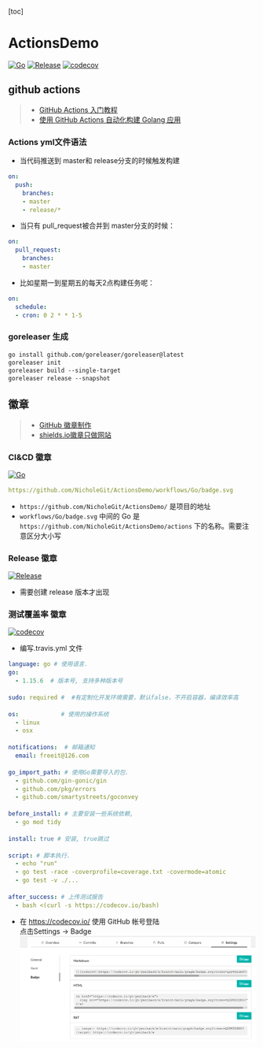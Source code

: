 [toc]
# ActionsDemo
[![Go](https://github.com/NicholeGit/ActionsDemo/workflows/Go/badge.svg?branch=main)](https://github.com/NicholeGit/ActionsDemo/actions)
[![Release](https://img.shields.io/github/v/release/NicholeGit/ActionsDemo.svg?style=flat-square)](https://github.com/NicholeGit/ActionsDemo)
[![codecov](https://codecov.io/gh/NicholeGit/ActionsDemo/branch/main/graph/badge.svg?token=UO0KNTXGFE)](https://codecov.io/gh/NicholeGit/ActionsDemo)

## github actions
> - [GitHub Actions 入门教程](http://www.ruanyifeng.com/blog/2019/09/getting-started-with-github-actions.html)
> - [使用 GitHub Actions 自动化构建 Golang 应用](https://blog.51cto.com/u_15077560/2584846)

### Actions yml文件语法

- 当代码推送到 master和 release分支的时候触发构建
```yaml
on:
  push:
    branches:
    - master
    - release/*
```
- 当只有 pull_request被合并到 master分支的时候：
```yaml
on:
  pull_request:
    branches:
    - master
```
- 比如星期一到星期五的每天2点构建任务呢：
```yaml
on:
  schedule:
  - cron: 0 2 * * 1-5
```

### goreleaser 生成
```shell
go install github.com/goreleaser/goreleaser@latest
goreleaser init
goreleaser build --single-target
goreleaser release --snapshot 
```

## 徽章
> - [GitHub 徽章制作](https://segmentfault.com/a/1190000039065313)
> - [shields.io徽章只做网站](https://shields.io/)

### CI&CD 徽章
[![Go](https://github.com/NicholeGit/ActionsDemo/workflows/Go/badge.svg?branch=main)](https://github.com/NicholeGit/ActionsDemo/actions)
```yaml
https://github.com/NicholeGit/ActionsDemo/workflows/Go/badge.svg
```
- `https://github.com/NicholeGit/ActionsDemo/` 是项目的地址
- `workflows/Go/badge.svg`  中间的 Go 是 `https://github.com/NicholeGit/ActionsDemo/actions` 下的名称。需要注意区分大小写

### Release 徽章
[![Release](https://img.shields.io/github/v/release/NicholeGit/ActionsDemo.svg?style=flat-square)](https://github.com/NicholeGit/ActionsDemo)
- 需要创建 release 版本才出现

### 测试覆盖率 徽章
[![codecov](https://codecov.io/gh/NicholeGit/ActionsDemo/branch/main/graph/badge.svg?token=UO0KNTXGFE)](https://codecov.io/gh/NicholeGit/ActionsDemo)
- 编写.travis.yml 文件
```yaml
language: go # 使用语言.
go: 
  - 1.15.6  # 版本号, 支持多种版本号

sudo: required #  #有定制化开发环境需要，默认false，不开启容器，编译效率高 

os:            # 使用的操作系统 
  - linux
  - osx

notifications:  # 邮箱通知
  email: freeit@126.com

go_import_path: # 使用Go需要导入的包. 
  - github.com/gin-gonic/gin
  - github.com/pkg/errors
  - github.com/smartystreets/goconvey

before_install: # 主要安装一些系统依赖,
  - go mod tidy

install: true # 安装, true跳过

script: # 脚本执行.
  - echo "run"
  - go test -race -coverprofile=coverage.txt -covermode=atomic
  - go test -v ./...

after_success: # 上传测试报告
  - bash <(curl -s https://codecov.io/bash)
```
- 在 https://codecov.io/ 使用 GitHub 帐号登陆  
点击Settings -> Badge
![img.png](image/img.png)
